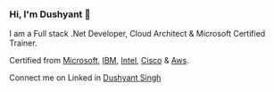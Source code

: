### Hi, I'm Dushyant 👋

I am a Full stack .Net Developer, Cloud Architect & Microsoft Certified Trainer.

Certified from 
[Microsoft](https://www.youracclaim.com/users/dushyantsingh.ds/badges), 
[IBM](https://www.youracclaim.com/users/dushyantsingh.ds/badges), 
[Intel](https://www.youracclaim.com/users/dushyantsingh.ds/badges), 
[Cisco](https://www.youracclaim.com/users/dushyantsingh.ds/badges) 
& [Aws](https://www.youracclaim.com/users/dushyantsingh.ds/badges).



Connect me on Linked in [Dushyant Singh](https://www.linkedin.com/in/dushyantsingh-ds)
